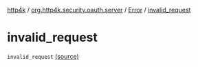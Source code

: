 [http4k](../../index.md) / [org.http4k.security.oauth.server](../index.md) / [Error](index.md) / [invalid_request](./invalid_request.md)

# invalid_request

`invalid_request` [(source)](https://github.com/http4k/http4k/blob/master/http4k-security-oauth/src/main/kotlin/org/http4k/security/oauth/server/GenerateAccessToken.kt#L93)